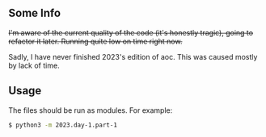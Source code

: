 ## Some Info
~~I'm aware of the current quality of the code (it's honestly tragic), going to refactor it later. Running quite low on time right now.~~

Sadly, I have never finished 2023's edition of aoc. This was caused mostly by lack of time.

## Usage
The files should be run as modules. For example:

```bash
$ python3 -m 2023.day-1.part-1
```
